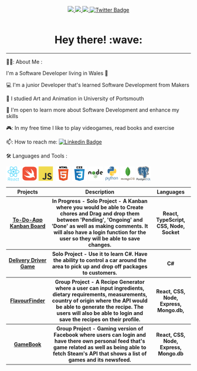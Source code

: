 

<div id="badges" align="center">
  <a href="https://www.linkedin.com/in/lily-burton-7a8826a9/">
  <img src="https://img.shields.io/badge/LinkedIn-blue?logo=linkedin&logoColor=white&style=for-the-badge" />
  </a>

   <a href="https://youtube.com/channel/UCKPGOO8O6WW0yn0nWduQ34Q">
    <img src="https://img.shields.io/badge/YouTube-red?style=for-the-badge&logo=youtube&logoColor=white%22%20alt=%22Youtube%20Badge" />
   </a>

   <a href="https://www.twitch.tv/lily_tiger">
     <img src="https://img.shields.io/badge/Twitch-purple?style=for-the-badge&logo=twitch&logoColor=white%22%20alt=%22Twitch%20Badge" />
   </a>

   <a href="https://twitter.com/xxLilPantherxx">
     <img src="https://img.shields.io/badge/Twitter-blue?style=for-the-badge&logo=twitter&logoColor=white" alt="Twitter Badge" />
   </a>  
  </div>

  <div id="ProfileView" align="center">
  <img src="https://komarev.com/ghpvc/?username=LilyBurton&style=flat-square&color=blue" alt=""/>
  </div>

  <h1 align="center">
  Hey there! :wave:
</h1>


---

💁‍♀️: About Me :

I'm a Software Developer living in Wales󠁧󠁢󠁷󠁬 :wales: 

💻 I'm a junior Developer that's learned Software Development from Makers

📝 I studied Art and Animation in University of Portsmouth

🌱 I'm open to learn more about Software Development and enhance my skills

🎮: In my free time I like to play videogames, read books and exercise

📫: How to reach me: [![Linkedin Badge](https://img.shields.io/badge/-LinkedIn-blue?style=flat&logo=Linkedin&logoColor=white)]("https://www.linkedin.com/in/lily-burton-7a8826a9/")

🛠️ Languages and Tools :

<div>
  <img src = "https://github.com/devicons/devicon/blob/master/icons/react/react-original-wordmark.svg" width="40" height="40"/>
  <img src = "https://github.com/devicons/devicon/blob/master/icons/swift/swift-original.svg" width="40" height="40"/>
  <img src = "https://github.com/devicons/devicon/blob/master/icons/javascript/javascript-original.svg" title="JavaScript" alt="JavaScript" width="40" height="40"/>&nbsp;
  <img src = "https://github.com/devicons/devicon/blob/master/icons/html5/html5-original-wordmark.svg" width="40" height="40"/>
  <img src = "https://github.com/devicons/devicon/blob/master/icons/css3/css3-original-wordmark.svg" width="40" height="40"/>
  <img src = "https://github.com/devicons/devicon/blob/master/icons/nodejs/nodejs-original-wordmark.svg" width="40" height="40"/>
  <img src = "https://github.com/devicons/devicon/blob/master/icons/python/python-original-wordmark.svg" width="40" height="40"/>
  <img src = "https://github.com/devicons/devicon/blob/master/icons/mongodb/mongodb-original-wordmark.svg" width="40" height="40"/>
  <img src = "https://github.com/devicons/devicon/blob/master/icons/postgresql/postgresql-original-wordmark.svg" width="40" height="40"/>
</div>
<table>
  <tr>
    <th><strong>Projects</strong></th>
    <th><strong>Description</strong></th>
    <th><strong>Languages</strong></th>
  </tr>
  <tr>
    <th><a href=https://github.com/LilyBurton/To-Do-App-Updated>To-Do-App Kanban Board</a></th>
    <th>In Progress - Solo Project - A Kanban where you would be able to Create chores and Drag and drop them between 'Pending', 'Ongoing' and 'Done' as well as making comments. It will also have a login function for the user so they will be able to save changes.</th>
    <th>React, TypeScript, CSS, Node, Socket</th>
  </tr>
  <tr>
    <th><a href=https://github.com/LilyBurton/CSharp---Delivery-Driver-Game>Delivery Driver Game</a></th>
    <th>Solo Project - Use it to learn C#. Have the ability to control a car around the area to pick up and drop off packages to customers.</th>
    <th>C#</th>
  </tr>
  <tr>
    <th><a href=https://github.com/amancalledkidd/FlavourFinders>FlavourFinder</a></th>
    <th>Group Project - A Recipe Generator where a user can input ingredients, dietary requirements, measurements, country of origin where the API would be able to generate the recipe. The users will also be able to login and save the recipes on their profile.</th>
    <th>React, CSS, Node, Express, Mongo.db,</th>
  </tr>
  <tr>
    <th><a href=https://github.com/LilyBurton/acebook-group-project>GameBook</a></th>
    <th>Group Project - Gaming version of Facebook where users can login and have there own personal feed that's game related as well as being able to fetch Steam's API that shows a list of games and its newsfeed.</th>
    <th>React, CSS, Node, Express, Mongo.db</th>
  </tr>
</table>
<!--
**LilyBurton/LilyBurton** is a ✨ _special_ ✨ repository because its `README.md` (this file) appears on your GitHub profile.

Here are some ideas to get you started:

- 🔭 I’m currently working on ...
- 🌱 I’m currently learning ...
- 👯 I’m looking to collaborate on ...
- 🤔 I’m looking for help with ...
- 💬 Ask me about ...
- 📫 How to reach me: ...
- 😄 Pronouns: ...
- ⚡ Fun fact: ...
-->
